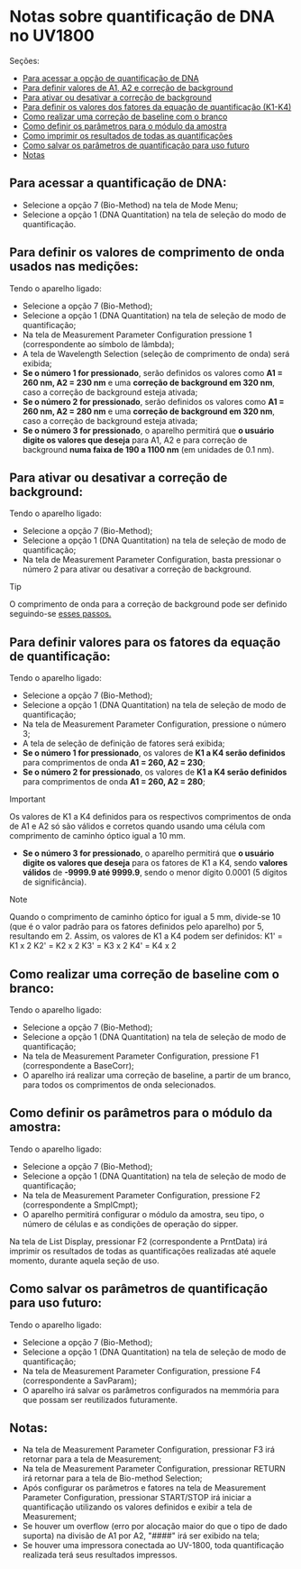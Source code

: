 # Notas sobre quantificação de DNA no UV1800
Seções:
* [Para acessar a opção de quantificação de DNA](#dna_option)
* [Para definir valores de A1, A2 e correção de background](#a1_a2_bg)
* [Para ativar ou desativar a correção de background](#on_off_bg)
* [Para definir os valores dos fatores da equação de quantificação (K1-K4)](#factors)
* [Como realizar uma correção de baseline com o branco](#correcao_baseline)
* [Como definir os parâmetros para o módulo da amostra](#parametros_amostra)
* [Como imprimir os resultados de todas as quantificações](#imprimir_tudo)
* [Como salvar os parâmetros de quantificação para uso futuro](#salvar_parametros)
* [Notas](#notes)

<a name="dna_option"></a>
## Para acessar a quantificação de DNA:
* Selecione a opção 7 (Bio-Method) na tela de Mode Menu;
* Selecione a opção 1 (DNA Quantitation) na tela de seleção do modo de quantificação.

<a name="a1_a2_bg"></a>
## Para definir os valores de comprimento de onda usados nas medições:
Tendo o aparelho ligado:
* Selecione a opção 7 (Bio-Method);
* Selecione a opção 1 (DNA Quantitation) na tela de seleção de modo de quantificação;
* Na tela de Measurement Parameter Configuration pressione 1 (correspondente ao símbolo de lâmbda);
* A tela de Wavelength Selection (seleção de comprimento de onda) será exibida;
* **Se o número 1 for pressionado**, serão definidos os valores como **A1 = 260 nm, A2 = 230 nm** e uma **correção de background em 320 nm**, caso a correção de background esteja ativada;
* **Se o número 2 for pressionado**, serão definidos os valores como **A1 = 260 nm, A2 = 280 nm** e uma **correção de background em 320 nm**, caso a correção de background esteja ativada;
* **Se o número 3 for pressionado**, o aparelho permitirá que **o usuário digite os valores que deseja** para A1, A2 e para correção de background **numa faixa de 190 a 1100 nm** (em unidades de 0.1 nm).

<a name="on_off_bg"></a>
## Para ativar ou desativar a correção de background:
Tendo o aparelho ligado:
* Selecione a opção 7 (Bio-Method);
* Selecione a opção 1 (DNA Quantitation) na tela de seleção de modo de quantificação;
* Na tela de Measurement Parameter Configuration, basta pressionar o número 2 para ativar ou desativar a correção de background.

> [!TIP]
> O comprimento de onda para a correção de background pode ser definido seguindo-se [esses passos.](#a1_a2_bg)

<a name="factors"></a>
## Para definir valores para os fatores da equação de quantificação:
Tendo o aparelho ligado:
* Selecione a opção 7 (Bio-Method);
* Selecione a opção 1 (DNA Quantitation) na tela de seleção de modo de quantificação;
* Na tela de Measurement Parameter Configuration, pressione o número 3;
* A tela de seleção de definição de fatores será exibida;
* **Se o número 1 for pressionado**, os valores de **K1 a K4 serão definidos** para comprimentos de onda **A1 = 260, A2 = 230**;
* **Se o número 2 for pressionado**, os valores de **K1 a K4 serão definidos** para comprimentos de onda **A1 = 260, A2 = 280**;

> [!IMPORTANT]
> Os valores de K1 a K4 definidos para os respectivos comprimentos de onda de A1 e A2 só são válidos e corretos quando usando uma célula com comprimento de caminho óptico
> igual a 10 mm.

* **Se o número 3 for pressionado**, o aparelho permitirá que **o usuário digite os valores que deseja** para os fatores de K1 a K4, sendo **valores válidos** de **-9999.9
até 9999.9**, sendo o menor dígito 0.0001 (5 dígitos de significância).

> [!NOTE]
> Quando o comprimento de caminho óptico for igual a 5 mm, divide-se 10 (que é o valor padrão para os fatores definidos pelo aparelho) por 5, resultando em 2.
> Assim, os valores de K1 a K4 podem ser definidos:
> K1' = K1 x 2    K2' = K2 x 2    K3' = K3 x 2    K4' = K4 x 2

<a name="correcao_baseline"></a>
## Como realizar uma correção de baseline com o branco:
Tendo o aparelho ligado:
* Selecione a opção 7 (Bio-Method);
* Selecione a opção 1 (DNA Quantitation) na tela de seleção de modo de quantificação;
* Na tela de Measurement Parameter Configuration, pressione F1 (correspondente a BaseCorr);
* O aparelho irá realizar uma correção de baseline, a partir de um branco, para todos os comprimentos de onda selecionados.

<a name="parametros_amostra"></a>
## Como definir os parâmetros para o módulo da amostra:
Tendo o aparelho ligado:
* Selecione a opção 7 (Bio-Method);
* Selecione a opção 1 (DNA Quantitation) na tela de seleção de modo de quantificação;
* Na tela de Measurement Parameter Configuration, pressione F2 (correspondente a SmplCmpt);
* O aparelho permitirá configurar o módulo da amostra, seu tipo, o número de células e as condições de operação do sipper.

<a name="imprimir_tudo"></a>
Na tela de List Display, pressionar F2 (correspondente a PrntData) irá imprimir os resultados de todas as quantificações realizadas até aquele momento, durante
aquela seção de uso.

<a name="salvar_parametros"></a>
## Como salvar os parâmetros de quantificação para uso futuro:
Tendo o aparelho ligado:
* Selecione a opção 7 (Bio-Method);
* Selecione a opção 1 (DNA Quantitation) na tela de seleção de modo de quantificação;
* Na tela de Measurement Parameter Configuration, pressione F4 (correspondente a SavParam);
* O aparelho irá salvar os parâmetros configurados na memmória para que possam ser reutilizados futuramente.

<a name="notes"></a>
## Notas:
* Na tela de Measurement Parameter Configuration, pressionar F3 irá retornar para a tela de Measurement;
* Na tela de Measurement Parameter Configuration, pressionar RETURN irá retornar para a tela de Bio-method Selection;
* Após configurar os parâmetros e fatores na tela de Measurement Parameter Configuration, pressionar START/STOP irá iniciar a quantificação utilizando
  os valores definidos e exibir a tela de Measurement;
* Se houver um overflow (erro por alocação maior do que o tipo de dado suporta) na divisão de A1 por A2, "####" irá ser exibido na tela;
* Se houver uma impressora conectada ao UV-1800, toda quantificação realizada terá seus resultados impressos.
